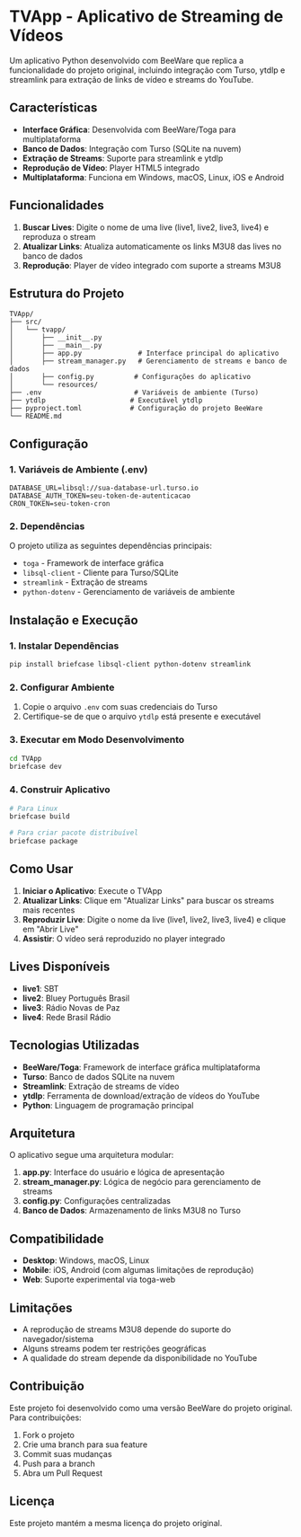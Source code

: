 # TVApp - Aplicativo de Streaming de Vídeos

Um aplicativo Python desenvolvido com BeeWare que replica a funcionalidade do projeto original, incluindo integração com Turso, ytdlp e streamlink para extração de links de vídeo e streams do YouTube.

## Características

- **Interface Gráfica**: Desenvolvida com BeeWare/Toga para multiplataforma
- **Banco de Dados**: Integração com Turso (SQLite na nuvem)
- **Extração de Streams**: Suporte para streamlink e ytdlp
- **Reprodução de Vídeo**: Player HTML5 integrado
- **Multiplataforma**: Funciona em Windows, macOS, Linux, iOS e Android

## Funcionalidades

1. **Buscar Lives**: Digite o nome de uma live (live1, live2, live3, live4) e reproduza o stream
2. **Atualizar Links**: Atualiza automaticamente os links M3U8 das lives no banco de dados
3. **Reprodução**: Player de vídeo integrado com suporte a streams M3U8

## Estrutura do Projeto

```
TVApp/
├── src/
│   └── tvapp/
│       ├── __init__.py
│       ├── __main__.py
│       ├── app.py              # Interface principal do aplicativo
│       ├── stream_manager.py   # Gerenciamento de streams e banco de dados
│       ├── config.py          # Configurações do aplicativo
│       └── resources/
├── .env                       # Variáveis de ambiente (Turso)
├── ytdlp                     # Executável ytdlp
├── pyproject.toml            # Configuração do projeto BeeWare
└── README.md
```

## Configuração

### 1. Variáveis de Ambiente (.env)

```env
DATABASE_URL=libsql://sua-database-url.turso.io
DATABASE_AUTH_TOKEN=seu-token-de-autenticacao
CRON_TOKEN=seu-token-cron
```

### 2. Dependências

O projeto utiliza as seguintes dependências principais:

- `toga` - Framework de interface gráfica
- `libsql-client` - Cliente para Turso/SQLite
- `streamlink` - Extração de streams
- `python-dotenv` - Gerenciamento de variáveis de ambiente

## Instalação e Execução

### 1. Instalar Dependências

```bash
pip install briefcase libsql-client python-dotenv streamlink
```

### 2. Configurar Ambiente

1. Copie o arquivo `.env` com suas credenciais do Turso
2. Certifique-se de que o arquivo `ytdlp` está presente e executável

### 3. Executar em Modo Desenvolvimento

```bash
cd TVApp
briefcase dev
```

### 4. Construir Aplicativo

```bash
# Para Linux
briefcase build

# Para criar pacote distribuível
briefcase package
```

## Como Usar

1. **Iniciar o Aplicativo**: Execute o TVApp
2. **Atualizar Links**: Clique em "Atualizar Links" para buscar os streams mais recentes
3. **Reproduzir Live**: Digite o nome da live (live1, live2, live3, live4) e clique em "Abrir Live"
4. **Assistir**: O vídeo será reproduzido no player integrado

## Lives Disponíveis

- **live1**: SBT
- **live2**: Bluey Português Brasil
- **live3**: Rádio Novas de Paz
- **live4**: Rede Brasil Rádio

## Tecnologias Utilizadas

- **BeeWare/Toga**: Framework de interface gráfica multiplataforma
- **Turso**: Banco de dados SQLite na nuvem
- **Streamlink**: Extração de streams de vídeo
- **ytdlp**: Ferramenta de download/extração de vídeos do YouTube
- **Python**: Linguagem de programação principal

## Arquitetura

O aplicativo segue uma arquitetura modular:

1. **app.py**: Interface do usuário e lógica de apresentação
2. **stream_manager.py**: Lógica de negócio para gerenciamento de streams
3. **config.py**: Configurações centralizadas
4. **Banco de Dados**: Armazenamento de links M3U8 no Turso

## Compatibilidade

- **Desktop**: Windows, macOS, Linux
- **Mobile**: iOS, Android (com algumas limitações de reprodução)
- **Web**: Suporte experimental via toga-web

## Limitações

- A reprodução de streams M3U8 depende do suporte do navegador/sistema
- Alguns streams podem ter restrições geográficas
- A qualidade do stream depende da disponibilidade no YouTube

## Contribuição

Este projeto foi desenvolvido como uma versão BeeWare do projeto original. Para contribuições:

1. Fork o projeto
2. Crie uma branch para sua feature
3. Commit suas mudanças
4. Push para a branch
5. Abra um Pull Request

## Licença

Este projeto mantém a mesma licença do projeto original.

